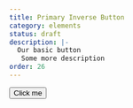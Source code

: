 ```yaml
---
title: Primary Inverse Button
category: elements
status: draft
description: |-
  Our basic button
   Some more description
order: 26
---
```

<button class="s-button-primary-inverse">
  Click me
</button>